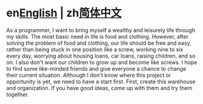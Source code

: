 # en[English](readme/README_EN.md) | zh[简体中文](readme/README_ZH.md)
As a programmer, I want to bring myself a wealthy and leisurely life through my skills. The most basic need in life is food and clothing. However, after solving the problem of food and clothing, our life should be free and easy, rather than being stuck in one position like a screw, working nine to six every day, worrying about housing loans, car loans, raising children, and so on. I also don't want our children to grow up and become like screws. I hope to find some like-minded friends and give everyone a chance to change their current situation. Although I don't know where this project or opportunity is yet, we need to have a start first.
First, create this warehouse and organization. If you have good ideas, come up with them and try them together.


